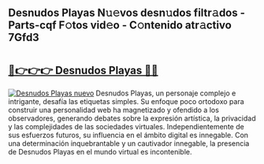 ## Desnudos Playas N𝚞𝚎vos desn𝚞dos filtr𝚊dos - Parts-cqf F𝚘tos vid𝚎o - C𝚘ntenido atr𝚊ctivo 7Gfd3

# <h2><a href="http://mbcuj0.tromn.icu/?c=Desnudos+Playas">🔗👉👉👉 Desnudos Playas 🔗🔗</a></h2>

[![Desnudos Playas nuevo](https://i.imgur.com/pEAQMta.gif)](http://mbcuj0.tromn.icu/?c=Desnudos+Playas)
Desnudos Playas, un personaje complejo e intrigante, desafía las etiquetas simples. Su enfoque poco ortodoxo para construir una personalidad web ha magnetizado y ofendido a los observadores, generando debates sobre la expresión artística, la privacidad y las complejidades de las sociedades virtuales. Independientemente de sus esfuerzos futuros, su influencia en el ámbito digital es innegable. Con una determinación inquebrantable y un cautivador innegable, la presencia de Desnudos Playas en el mundo virtual es incontenible.
